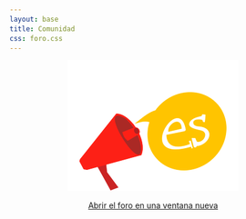 ```yaml
---
layout: base
title: Comunidad
css: foro.css
---
```



<div style='text-align: center'>
 <a class="aligncenter" href='http://foro-pilasengine.com.ar/' target="_blank"><img class="aligncenter" src="./images/completamente-castellano.png" alt="Completamente es castellano" /></a>
 <p>
 <a class="aligncenter" href='http://foro-pilasengine.com.ar/' target="_blank">Abrir el foro en una ventana nueva</a>
</div>
